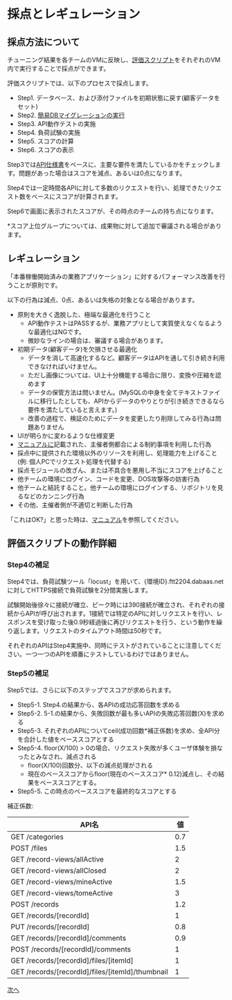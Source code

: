 # 採点とレギュレーション
## 採点方法について
チューニング結果を各チームのVMに反映し、[評価スクリプト](./99_manual.md#%E8%A9%95%E4%BE%A1)をそれぞれのVM内で実行することで採点ができます。

評価スクリプトでは、以下のプロセスで採点します。
- Step1. データベース、および添付ファイルを初期状態に戻す(顧客データをセット)
- Step2. [簡易DBマイグレーションの実行](./99_manual.md#%E7%B0%A1%E6%98%93db%E3%83%9E%E3%82%A4%E3%82%B0%E3%83%AC%E3%83%BC%E3%82%B7%E3%83%A7%E3%83%B3%E6%A9%9F%E8%83%BD)
- Step3. API動作テストの実施
- Step4. 負荷試験の実施
- Step5. スコアの計算
- Step6. スコアの表示

Step3では[API仕様書](./98_api.md)をベースに、主要な要件を満たしているかをチェックします。問題があった場合はスコアを減点、あるいは0点になります。

Step4では一定時間各APIに対して多数のリクエストを行い、処理できたリクエスト数をベースにスコアが計算されます。

Step6で画面に表示されたスコアが、その時点のチームの持ち点になります。

*スコア上位グループについては、成果物に対して追加で審議される場合があります。

## レギュレーション
「本番稼働開始済みの業務アプリケーション」に対するパフォーマンス改善を行うことが原則です。

以下の行為は減点、0点、あるいは失格の対象となる場合があります。
- 原則を大きく逸脱した、極端な最適化を行うこと
  - API動作テストはPASSするが、業務アプリとして実質使えなくなるような最適化はNGです。
  - 微妙なラインの場合は、審議する場合があります。
- 初期データ(顧客データ)を欠損させる最適化
  - データを消して高速化するなど。顧客データはAPIを通して引き続き利用できなければいけません。
  - ただし画像については、UI上十分機能する場合に限り、変換や圧縮を認めます
  - データの保管方法は問いません。(MySQLの中身を全てテキストファイルに移行したとしても、APIからデータのやりとりが引き続きできるなら要件を満たしていると言えます。)
  - 改善の過程で、検証のためにデータを変更したり削除してみる行為は問題ありません
- UIが明らかに変わるような仕様変更
- [マニュアルに](./99_manual.md)記載された、主催者側都合による制約事項を利用した行為
- 採点中に提供された環境以外のリソースを利用し、処理能力を上げること(例: 個人PCでリクエスト処理を代替する)
- 採点モジュールの改ざん、または不具合を悪用し不当にスコアを上げること
- 他チームの環境にログイン、コードを変更、DOS攻撃等の妨害行為
- 他チームと結託すること。他チームの環境にログインする、リポジトリを見るなどのカンニング行為
- その他、主催者側が不適切と判断した行為

「これはOK?」と思った時は、[マニュアル](./99_manual.md)を参照してください。

## 評価スクリプトの動作詳細
### Step4の補足
Step4では、負荷試験ツール「locust」を用いて、{環境ID}.ftt2204.dabaas.netに対してHTTPS接続で負荷試験を2分間実施します。

試験開始後徐々に接続が確立、ピーク時には390接続が確立され、それぞれの接続からAPIが呼び出されます。1接続では特定のAPIに対しリクエストを行い、レスポンスを受け取った後0.9秒経過後に再びリクエストを行う、という動作を繰り返します。リクエストのタイムアウト時間は50秒です。

それぞれのAPIはStep4実施中、同時にテストがされていることに注意してください。一つ一つのAPIを順番にテストしているわけではありません。

### Step5の補足
Step5では、さらに以下のステップでスコアが求められます。
- Step5-1. Step4.の結果から、各APIの成功応答回数を求める
- Step5-2. 5-1.の結果から、失敗回数が最も多いAPIの失敗応答回数(X)を求める
- Step5-3. それぞれのAPIについてceil(成功回数*補正係数)を求め、全API分を合計した値をベーススコアとする
- Step5-4. floor(X/100) > 0の場合、リクエスト失敗が多くユーザ体験を損なったとみなされ、減点される
  - floor(X/100)回数分、以下の減点処理がされる
  - 現在のベーススコアからfloor(現在のベーススコア* 0.12)減点し、その結果をベーススコアとする。
- Step5-5. この時点のベーススコアを最終的なスコアとする

補正係数:

|API名|値|
|--|--|
|GET /categories|0.7|
|POST /files|1.5|
|GET /record-views/allActive|2|
|GET /record-views/allClosed|2|
|GET /record-views/mineActive|1.5|
|GET /record-views/tomeActive|3|
|POST /records|1.2|
|GET /records/[recordId]|1|
|PUT /records/[recordId]|0.8|
|GET /records/[recordId]/comments|0.9|
|POST /records/[recordId]/comments|1|
|GET /records/[recordId]/files/[itemId]|1|
|GET /records/[recordId]/files/[itemId]/thumbnail|1|

[次へ](./10_end.md)
